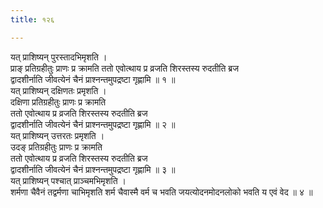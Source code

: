 ```yaml
---
title: १२६

---
```

यत् प्राशिष्यन् पुरस्तादभिमृशति ।  
प्राङ् प्रतिग्रहीतुः प्राणः प्र क्रामति ततो एवोत्थाय प्र व्रजति शिरस्तस्य रुदतीति ब्रज  
द्वादशीर्नाति जीवत्येनं चैनं प्राश्नन्तमुपद्रष्टा गृह्णामि ॥ १ ॥  
यत् प्राशिष्यन् दक्षिणतः प्रमृशति ।  
दक्षिणा प्रतिग्रहीतुः प्राणः प्र क्रामति  
ततो एवोत्थाय प्र व्रजति शिरस्तस्य रुदतीति ब्रज  
द्वादशीर्नाति जीवत्येनं चैनं प्राश्नन्तमुपद्रष्टा गृह्णामि ॥ २ ॥  
यत् प्राशिष्यन् उत्तरतः प्रमृशति ।  
उदङ् प्रतिग्रहीतुः प्राणः प्र क्रामति  
ततो एवोत्थाय प्र व्रजति शिरस्तस्य रुदतीति ब्रज  
द्वादशीर्नाति जीवत्येनं चैनं प्राश्नन्तमुपद्रष्टा गृह्णामि ॥ ३ ॥  
यत् प्राशिष्यन् पश्चात् प्राञ्चमभिमृशति ।  
शर्मणा चैवैनं तद्वर्मणा चाभिमृशति शर्म चैवास्मै वर्म च भवति जयत्योदनमोदनलोको भवति य एवं वेद ॥ ४ ॥  